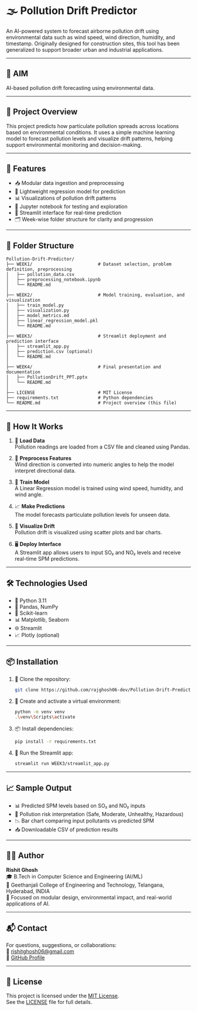 # 🌫️ Pollution Drift Predictor

An AI-powered system to forecast airborne pollution drift using environmental data such as wind speed, wind direction, humidity, and timestamp. Originally designed for construction sites, this tool has been generalized to support broader urban and industrial applications.

---

## 🎯 AIM

AI-based pollution drift forecasting using environmental data.

---

## 🚀 Project Overview

This project predicts how particulate pollution spreads across locations based on environmental conditions. It uses a simple machine learning model to forecast pollution levels and visualize drift patterns, helping support environmental monitoring and decision-making.

---

## 🧠 Features

- 📥 Modular data ingestion and preprocessing  
- 🤖 Lightweight regression model for prediction  
- 📊 Visualizations of pollution drift patterns  
- 🧪 Jupyter notebook for testing and exploration  
- 🧱 Streamlit interface for real-time prediction  
- 🗂️ Week-wise folder structure for clarity and progression  

---

## 📁 Folder Structure

```
Pollution-Drift-Predictor/
├── WEEK1/                         # Dataset selection, problem definition, preprocessing
│   ├── pollution_data.csv
│   ├── preprocessing_notebook.ipynb
│   └── README.md
│
├── WEEK2/                         # Model training, evaluation, and visualization
│   ├── train_model.py
│   ├── visualization.py
│   ├── model_metrics.md
│   ├── linear_regression_model.pkl
│   └── README.md
│
├── WEEK3/                         # Streamlit deployment and prediction interface
│   ├── streamlit_app.py
│   ├── prediction.csv (optional)
│   └── README.md
│
├── WEEK4/                         # Final presentation and documentation
│   ├── PollutionDrift_PPT.pptx
│   └── README.md
│
├── LICENSE                        # MIT License
├── requirements.txt               # Python dependencies
└── README.md                      # Project overview (this file)
```

---

## 🧪 How It Works

1. 📂 **Load Data**  
   Pollution readings are loaded from a CSV file and cleaned using Pandas.

2. 🧹 **Preprocess Features**  
   Wind direction is converted into numeric angles to help the model interpret directional data.

3. 🧠 **Train Model**  
   A Linear Regression model is trained using wind speed, humidity, and wind angle.

4. 📈 **Make Predictions**  
   The model forecasts particulate pollution levels for unseen data.

5. 🎨 **Visualize Drift**  
   Pollution drift is visualized using scatter plots and bar charts.

6. 🖥️ **Deploy Interface**  
   A Streamlit app allows users to input SO₂ and NO₂ levels and receive real-time SPM predictions.

---

## 🛠️ Technologies Used

- 🐍 Python 3.11  
- 🧮 Pandas, NumPy  
- 🤖 Scikit-learn  
- 📊 Matplotlib, Seaborn  
- 🌐 Streamlit  
- 📈 Plotly (optional)

---

## 📦 Installation

1. 🔄 Clone the repository:
   ```bash
   git clone https://github.com/rajghosh06-dev/Pollution-Drift-Predictor.git
   ```

2. 🧪 Create and activate a virtual environment:
   ```bash
   python -m venv venv
   .\venv\Scripts\activate
   ```

3. 📦 Install dependencies:
   ```bash
   pip install -r requirements.txt
   ```

4. 🚀 Run the Streamlit app:
   ```bash
   streamlit run WEEK3/streamlit_app.py
   ```

---

## 📈 Sample Output

- 📊 Predicted SPM levels based on SO₂ and NO₂ inputs  
- 🛑 Pollution risk interpretation (Safe, Moderate, Unhealthy, Hazardous)  
- 📉 Bar chart comparing input pollutants vs predicted SPM  
- 📥 Downloadable CSV of prediction results

---

## 🧑‍💻 Author

**Rishit Ghosh**  
🎓 B.Tech in Computer Science and Engineering (AI/ML)  
🏫 Geethanjali College of Engineering and Technology, Telangana, Hyderabad, INDIA  
🧠 Focused on modular design, environmental impact, and real-world applications of AI.

---

## 📬 Contact

For questions, suggestions, or collaborations:  
📧 [rishitghosh06@gmail.com](mailto:rishitghosh06@gmail.com)  
🔗 [GitHub Profile](https://github.com/rajghosh06-dev)

---

## 📄 License

This project is licensed under the [MIT License](https://opensource.org/licenses/MIT).  
See the [LICENSE](LICENSE) file for full details.
